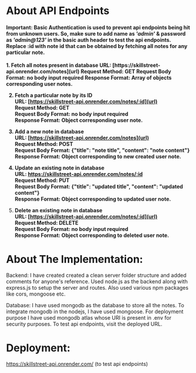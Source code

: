 # About API Endpoints

#### Important: Basic Authentication is used to prevent api endpoints being hit from unknown users. So, make sure to add name as _'admin'_ & password as _'admin@123'_ in the basic auth header to test the api endpoints. Replace :id with note id that can be obtained by fetching all notes for any particular note.
<B>
 1. Fetch all notes present in database  
    URL: [https://skillstreet-api.onrender.com/notes](url)  
    Request Method: GET  
    Request Body Format: no body input required  
    Response Format: Array of objects corresponding user notes.

 2. Fetch a particular note by its ID  
    URL: [https://skillstreet-api.onrender.com/notes/:id](url)  
    Request Method: GET  
    Request Body Format: no body input required  
    Response Format: Object corresponding user note.

 3. Add a new note in database  
    URL: [https://skillstreet-api.onrender.com/notes](url)  
    Request Method: POST  
    Request Body Format: {"title": "note title", "content": "note content"}  
    Response Format: Object corresponding to new created user note. 

 4. Update an existing note in database  
    URL: https://skillstreet-api.onrender.com/notes/:id  
    Request Method: PUT  
    Request Body Format: {"title": "updated title", "content": "updated content"}  
    Response Format: Object corresponding to updated user note.

 5. Delete an existing note in database  
    URL: [https://skillstreet-api.onrender.com/notes/:id](url)  
    Request Method: DELETE  
    Request Body Format: no body input required  
    Response Format: Object corresponding to deleted user note.</B>

# About The Implementation:  
Backend:
I have created created a clean server folder structure and added comments for anyone's reference. Used node.js as the backend along with express.js to setup the server and routes. Also used various npm packages like cors, mongoose etc.

Database:
I have used mongodb as the database to store all the notes. To integrate mongodb in the nodejs, I have used mongoose.
For deployment purpose I have used mongodb atlas whose URI is present in .env for security purposes. To test api endpoints, visit the deployed URL.

# Deployment:  
https://skillstreet-api.onrender.com/   (to test api endpoints)

